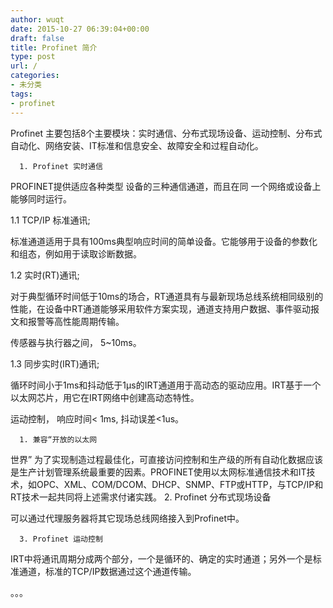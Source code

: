 ```yaml
---
author: wuqt
date: 2015-10-27 06:39:04+00:00
draft: false
title: Profinet 简介
type: post
url: /
categories:
- 未分类
tags:
- profinet
---
```


Profinet 主要包括8个主要模块：实时通信、分布式现场设备、运动控制、分布式自动化、网络安装、IT标准和信息安全、故障安全和过程自动化。





	  1. Profinet 实时通信

PROFINET提供适应各种类型
设备的三种通信通道，而且在同
一个网络或设备上能够同时运行。

1.1 TCP/IP 标准通讯;

标准通道适用于具有100ms典型响应时间的简单设备。它能够用于设备的参数化和组态，例如用于读取诊断数据。

1.2 实时(RT)通讯;

对于典型循环时间低于10ms的场合，RT通道具有与最新现场总线系统相同级别的性能，在设备中RT通道能够采用软件方案实现，通道支持用户数据、事件驱动报文和报警等高性能周期传输。

传感器与执行器之间， 5~10ms。

1.3 同步实时(IRT)通讯;

循环时间小于1ms和抖动低于1μs的IRT通道用于高动态的驱动应用。IRT基于一个以太网芯片，用它在IRT网络中创建高动态特性。

运动控制， 响应时间< 1ms, 抖动误差<1us。

	  1. 兼容“开放的以太网
世界”
为了实现制造过程最佳化，可直接访问控制和生产级的所有自动化数据应该是生产计划管理系统最重要的因素。PROFINET使用以太网标准通信技术和IT技术，如OPC、XML、COM/DCOM、DHCP、SNMP、FTP或HTTP，与TCP/IP和RT技术一起共同将上述需求付诸实践。
	  2. Profinet 分布式现场设备

可以通过代理服务器将其它现场总线网络接入到Profinet中。

	  3. Profinet 运动控制

IRT中将通讯周期分成两个部分，一个是循环的、确定的实时通道；另外一个是标准通道，标准的TCP/IP数据通过这个通道传输。

。。。
